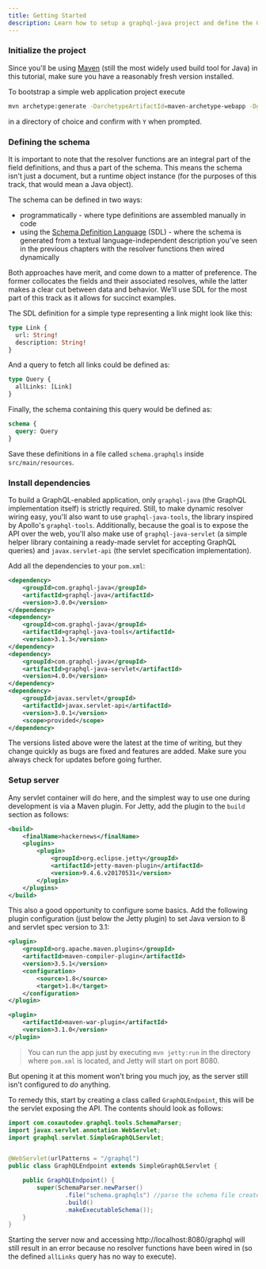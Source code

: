 ```yaml
---
title: Getting Started
description: Learn how to setup a graphql-java project and define the GraphQL schema
---
```


### Initialize the project

Since you'll be using [Maven](https://maven.apache.org/) (still the most widely used build tool for Java) in this tutorial, make sure you have a reasonably fresh version installed.

To bootstrap a simple web application project execute

```sh
mvn archetype:generate -DarchetypeArtifactId=maven-archetype-webapp -DgroupId=com.howtographql.sample -DartifactId=hackernews -Dversion=1.0-SNAPSHOT
```

in a directory of choice and confirm with `Y` when prompted.


### Defining the schema

It is important to note that the resolver functions are an integral part of the field definitions, and thus a part of the schema. This means the schema isn't just a document, but a runtime object instance (for the purposes of this track, that would mean a Java object).

The schema can be defined in two ways:

*  programmatically - where type definitions are assembled manually in code
* using the [Schema Definition Language](http://graphql.org/learn/schema/#type-language) (SDL) - where the schema is generated from a textual language-independent description you've seen in the previous chapters with the resolver functions then wired dynamically

Both approaches have merit, and come down to a matter of preference. The former collocates the fields and their associated resolves, while the latter makes a clear cut between data and behavior. We'll use SDL for the most part of this track as it allows for succinct examples.

The SDL definition for a simple type representing a link might look like this:

```graphql
type Link {
  url: String!
  description: String!
}
```

And a query to fetch all links could be defined as:

```graphql
type Query {
  allLinks: [Link]
}
```

Finally, the schema containing this query would be defined as:

```graphql
schema {
  query: Query
}
```

Save these definitions in a file called `schema.graphqls` inside `src/main/resources`.


### Install dependencies

To build a GraphQL-enabled application, only `graphql-java` (the GraphQL implementation itself) is strictly required. Still, to make dynamic resolver wiring easy, you'll also want to use `graphql-java-tools`, the library inspired by Apollo's `graphql-tools`. Additionally, because the goal is to expose the API over the web, you'll also make use of `graphql-java-servlet` (a simple helper library containing a ready-made servlet for accepting GraphQL queries) and `javax.servlet-api` (the servlet specification implementation).

Add all the dependencies to your `pom.xml`:


```xml
<dependency>
    <groupId>com.graphql-java</groupId>
    <artifactId>graphql-java</artifactId>
    <version>3.0.0</version>
</dependency>
<dependency>
    <groupId>com.graphql-java</groupId>
    <artifactId>graphql-java-tools</artifactId>
    <version>3.1.3</version>
</dependency>
<dependency>
    <groupId>com.graphql-java</groupId>
    <artifactId>graphql-java-servlet</artifactId>
    <version>4.0.0</version>
</dependency>
<dependency>
    <groupId>javax.servlet</groupId>
    <artifactId>javax.servlet-api</artifactId>
    <version>3.0.1</version>
    <scope>provided</scope>
</dependency>
```

The versions listed above were the latest at the time of writing, but they change quickly as bugs are fixed and features are added. Make sure you always check for updates before going further.

### Setup server

Any servlet container will do here, and the simplest way to use one during development is via a Maven plugin. For Jetty, add the plugin to the `build` section as follows:

```xml
<build>
    <finalName>hackernews</finalName>
    <plugins>
        <plugin>
            <groupId>org.eclipse.jetty</groupId>
            <artifactId>jetty-maven-plugin</artifactId>
            <version>9.4.6.v20170531</version>
        </plugin>
    </plugins>
</build>
```

This also a good opportunity to configure some basics. Add the following plugin configuration (just below the Jetty plugin) to set Java version to 8 and servlet spec version to 3.1:

```xml
<plugin>
    <groupId>org.apache.maven.plugins</groupId>
    <artifactId>maven-compiler-plugin</artifactId>
    <version>3.5.1</version>
    <configuration>
        <source>1.8</source>
        <target>1.8</target>
    </configuration>
</plugin>

<plugin>
    <artifactId>maven-war-plugin</artifactId>
    <version>3.1.0</version>
</plugin>
```



> You can run the app just by executing `mvn jetty:run` in the directory where `pom.xml` is located, and Jetty will start on port 8080.


But opening it at this moment won't bring you much joy, as the server still isn't configured to *do* anything.

To remedy this, start by creating a class called `GraphQLEndpoint`, this will be the servlet exposing the API. The contents should look as follows:


```java
import com.coxautodev.graphql.tools.SchemaParser;
import javax.servlet.annotation.WebServlet;
import graphql.servlet.SimpleGraphQLServlet;


@WebServlet(urlPatterns = "/graphql")
public class GraphQLEndpoint extends SimpleGraphQLServlet {

    public GraphQLEndpoint() {
        super(SchemaParser.newParser()
                .file("schema.graphqls") //parse the schema file created earlier
                .build()
                .makeExecutableSchema());
    }
}
```

Starting the server now and accessing http://localhost:8080/graphql will still result in an error because no resolver functions have been wired in (so the defined `allLinks` query has no way to execute).

